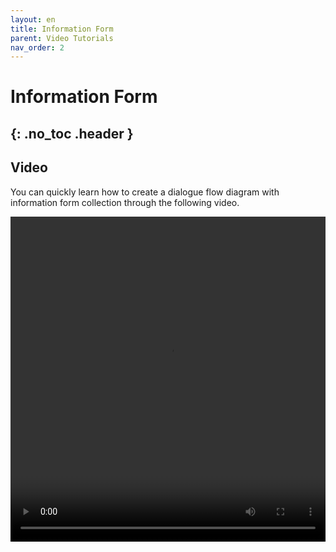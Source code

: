 ```yaml
---
layout: en
title: Information Form
parent: Video Tutorials
nav_order: 2
---
```

# Information Form
{: .no_toc .header }
---

## Video
You can quickly learn how to create a dialogue flow diagram with information form collection through the following video.

<video src="/assets/images/example/video/form.mp4" width="100%" height="520px" controls="controls"></video>
